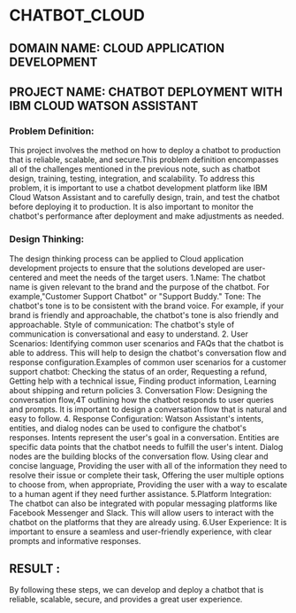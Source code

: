 # CHATBOT_CLOUD

## DOMAIN NAME: CLOUD APPLICATION DEVELOPMENT 
## PROJECT NAME: CHATBOT DEPLOYMENT WITH IBM CLOUD WATSON   ASSISTANT

### Problem Definition:
This project involves the method on how to deploy a chatbot to production that is reliable, scalable, and secure.This problem definition encompasses all of the challenges mentioned in the previous note, such as chatbot design, training, testing, integration, and scalability.
To address this problem, it is important to use a chatbot development platform like IBM Cloud Watson Assistant and to carefully design, train, and test the chatbot before deploying it to production. It is also important to monitor the chatbot's performance after deployment and make adjustments as needed.

### Design Thinking: 
The design thinking process can be applied to Cloud application development projects to ensure that the solutions developed are user-centered and meet the needs of the target users.
1.Name: The chatbot name is given relevant to the  brand and the purpose of the chatbot. For example,"Customer Support Chatbot" or "Support Buddy."
Tone: The chatbot's tone is to be consistent with the brand voice. For example, if your brand is friendly and approachable, the chatbot's tone is also friendly and approachable.
Style of communication: The chatbot's style of communication is conversational and easy to understand.
2. User Scenarios: Identifying common user scenarios and FAQs that the chatbot is able to address. This will help to design the chatbot's conversation flow and response configuration.Examples of common user scenarios for a customer support chatbot:
Checking the status of an order, Requesting a refund, Getting help with a technical issue, Finding product information, Learning about shipping and return policies
3. Conversation Flow: Designing the conversation flow,4T outlining how the chatbot responds to user queries and prompts. It is important to design a conversation flow that is natural and easy to follow.
4. Response Configuration: Watson Assistant's intents, entities, and dialog nodes can be used to configure the chatbot's responses.
Intents represent the user's goal in a conversation. Entities are specific data points that the chatbot needs to fulfill the user's intent. Dialog nodes are the building blocks of the conversation flow.
Using clear and concise language, Providing the user with all of the information they need to resolve their issue or complete their task, Offering the user multiple options to choose from, when appropriate, Providing the user with a way to escalate to a human agent if they need further assistance.
5.Platform Integration: The chatbot can also be integrated with popular messaging platforms like Facebook Messenger and Slack. This will allow users to interact with the chatbot on the platforms that they are already using.
6.User Experience: It is important to ensure a seamless and user-friendly experience, with clear prompts and informative responses.

## RESULT :
By following these steps, we can develop and deploy a chatbot that is reliable, scalable, secure, and provides a great user experience.


